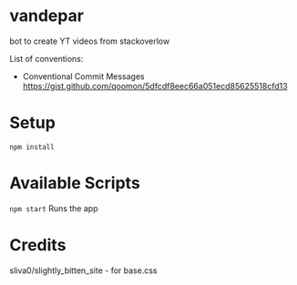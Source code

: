 # vandepar
bot to create YT videos from stackoverlow

List of conventions:

- Conventional Commit Messages  https://gist.github.com/qoomon/5dfcdf8eec66a051ecd85625518cfd13

# Setup 
`npm install`

# Available Scripts
`npm start`
Runs the app 

# Credits

sliva0/slightly_bitten_site - for base.css
